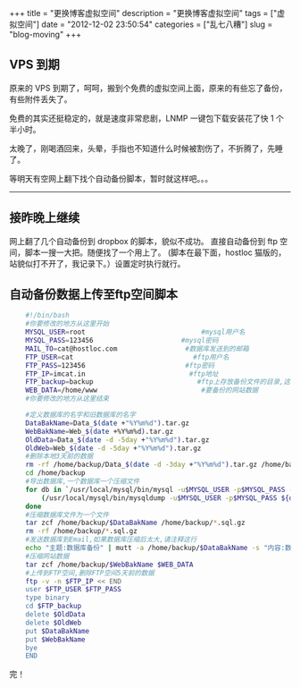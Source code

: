 +++
title = "更换博客虚拟空间"
description = "更换博客虚拟空间"
tags = ["虚拟空间"]
date = "2012-12-02 23:50:54"
categories = ["乱七八糟"]
slug = "blog-moving"
+++

## VPS 到期

原来的 VPS 到期了，呵呵，搬到个免费的虚拟空间上面，原来的有些忘了备份，有些附件丢失了。

免费的其实还挺稳定的，就是速度非常悲剧，LNMP 一键包下载安装花了快 1 个半小时。

太晚了，刚喝酒回来，头晕，手指也不知道什么时候被割伤了，不折腾了，先睡了。

等明天有空网上翻下找个自动备份脚本，暂时就这样吧。。。

* * *

## 接昨晚上继续

网上翻了几个自动备份到 dropbox 的脚本，貌似不成功。
直接自动备份到 ftp 空间，脚本一搜一大把。随便找了一个用上了。 (脚本在最下面，hostloc 猫版的，站貌似打不开了，我记录下。）设置定时执行就行。

## 自动备份数据上传至ftp空间脚本

```bash
    #!/bin/bash
    #你要修改的地方从这里开始
    MYSQL_USER=root                             #mysql用户名
    MYSQL_PASS=123456                      #mysql密码
    MAIL_TO=cat@hostloc.com                 #数据库发送到的邮箱
    FTP_USER=cat                              #ftp用户名
    FTP_PASS=123456                         #ftp密码
    FTP_IP=imcat.in                          #ftp地址
    FTP_backup=backup                          #ftp上存放备份文件的目录,这个要自己得ftp上面建的
    WEB_DATA=/home/www                          #要备份的网站数据
    #你要修改的地方从这里结束

    #定义数据库的名字和旧数据库的名字
    DataBakName=Data_$(date +"%Y%m%d").tar.gz
    WebBakName=Web_$(date +%Y%m%d).tar.gz
    OldData=Data_$(date -d -5day +"%Y%m%d").tar.gz
    OldWeb=Web_$(date -d -5day +"%Y%m%d").tar.gz
    #删除本地3天前的数据
    rm -rf /home/backup/Data_$(date -d -3day +"%Y%m%d").tar.gz /home/backup/Web_$(date -d -3day +"%Y%m%d").tar.gz
    cd /home/backup
    #导出数据库,一个数据库一个压缩文件
    for db in `/usr/local/mysql/bin/mysql -u$MYSQL_USER -p$MYSQL_PASS -B -N -e 'SHOW DATABASES' | xargs`; do
        (/usr/local/mysql/bin/mysqldump -u$MYSQL_USER -p$MYSQL_PASS ${db} | gzip -9 - > ${db}.sql.gz)
    done
    #压缩数据库文件为一个文件
    tar zcf /home/backup/$DataBakName /home/backup/*.sql.gz
    rm -rf /home/backup/*.sql.gz
    #发送数据库到Email,如果数据库压缩后太大,请注释这行
    echo "主题:数据库备份" | mutt -a /home/backup/$DataBakName -s "内容:数据库备份" $MAIL_TO
    #压缩网站数据
    tar zcf /home/backup/$WebBakName $WEB_DATA
    #上传到FTP空间,删除FTP空间5天前的数据
    ftp -v -n $FTP_IP << END
    user $FTP_USER $FTP_PASS
    type binary
    cd $FTP_backup
    delete $OldData
    delete $OldWeb
    put $DataBakName
    put $WebBakName
    bye
    END
```
完！